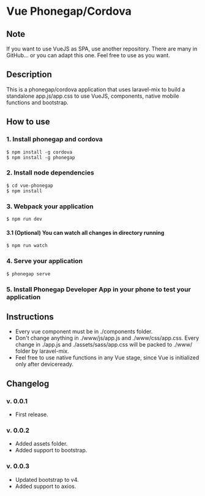 # Vue Phonegap/Cordova

## Note
If you want to use VueJS as SPA, use another repository. There are many in GitHub... or you can adapt this one. Feel free to use as you want.

## Description
This is a phonegap/cordova application that uses laravel-mix to build a standalone app.js/app.css to use VueJS, components, native mobile functions and bootstrap.

## How to use

### 1. Install phonegap and cordova

	$ npm install -g cordova
	$ npm install -g phonegap

### 2. Install node dependencies

	$ cd vue-phonegap
	$ npm install

### 3. Webpack your application

 	$ npm run dev

#### 3.1 (Optional) You can watch all changes in directory running

	$ npm run watch

### 4. Serve your application

	$ phonegap serve

### 5. Install Phonegap Developer App in your phone to test your application

## Instructions

- Every vue component must be in ./components folder.
- Don't change anything in ./www/js/app.js and ./www/css/app.css. Every change in ./app.js and ./assets/sass/app.css will be packed to ./www/ folder by laravel-mix.
- Feel free to use native functions in any Vue stage, since Vue is initialized only after deviceready.

## Changelog

### v. 0.0.1
- First release.

### v. 0.0.2
- Added assets folder.
- Added support to bootstrap.

### v. 0.0.3
- Updated bootstrap to v4.
- Added support to axios.
